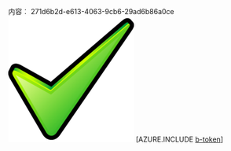 内容︰ 271d6b2d-e613-4063-9cb6-29ad6b86a0ce![图像](f3b72ac4-d884-4ac7-b827-2f970a9884f7.png)
[AZURE.INCLUDE [b-token](66bb4e4f-db1b-4059-a2f2-8242a360301c.md)]
